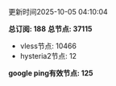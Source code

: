 更新时间2025-10-05 04:10:04

**总订阅: 188**
**总节点: 37115**
- vless节点: 10466
- hysteria2节点: 12

**google ping有效节点: 125**
